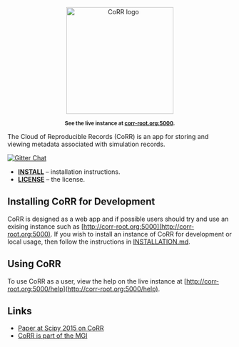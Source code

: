 <p align="center">
    <img src="https://rawgit.com/usnistgov/corr/master/corr-view/frontend/images/logo.svg"
         height="240"
         alt="CoRR logo"
         class="inline">
</p>

<p align="center"><sup><strong>
See the live instance at <a href="http://corr-root.org/">corr-root.org:5000</a>.
</strong></sup></p>

The Cloud of Reproducible Records (CoRR) is an app for storing and
viewing metadata associated with simulation records.

[![Gitter Chat](https://img.shields.io/gitter/room/gitterHQ/gitter.svg)](https://gitter.im/usnistgov/corr)

* **[INSTALL](INSTALLATION.md)** – installation instructions.
* **[LICENSE](LICENSE)** – the license.

## Installing CoRR for Development

CoRR is designed as a web app and if possible users should try and use
an exising instance such as
[http://corr-root.org:5000](http://corr-root.org:5000). If you wish to install
an instance of CoRR for development or local usage, then follow the
instructions in [INSTALLATION.md](INSTALLATION.md).

## Using CoRR

To use CoRR as a user, view the help on the live instance at
[http://corr-root.org:5000/help](http://corr-root.org:5000/help).

## Links

* [Paper at Scipy 2015 on CoRR](http://conference.scipy.org/proceedings/scipy2015/pdfs/yannick_congo.pdf)
* [CoRR is part of the MGI](https://mgi.nist.gov/cloud-reproducible-records)
